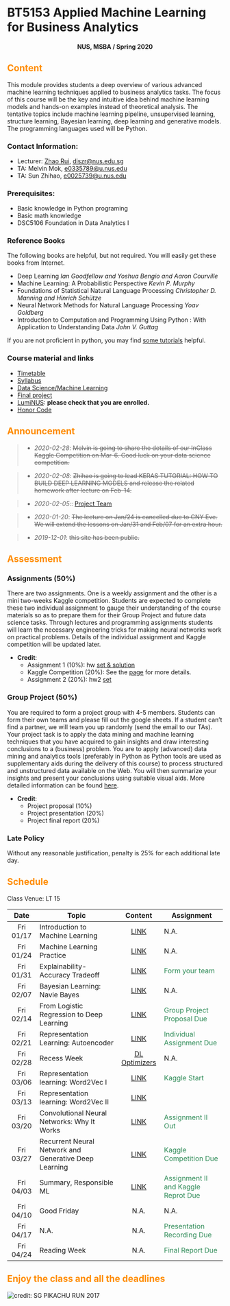# BT5153 Applied Machine Learning for Business Analytics

#### <center>NUS, MSBA / Spring 2020</center>

## <font color='DarkOrange'>Content</font>

This module provides students a deep overview of various advanced machine learning techniques applied to business analytics tasks. The focus of this course will be the key and intuitive idea behind machine learning models and hands-on examples instead of theoretical analysis. The tentative topics include machine learning pipeline, unsupervised learning, structure learning, Bayesian learning, deep learning and generative models. The programming languages used will be Python.

### Contact Information:

- Lecturer: [Zhao Rui](https://rzntu.github.io), [diszr@nus.edu.sg](mailto:diszr@nus.edu.sg)
- TA: Melvin Mok, [e0335789@u.nus.edu](mailto:e0335789@u.nus.edu)
- TA: Sun Zhihao, [e0025739@u.nus.edu](mailto:e0025739@u.nus.edu)

### Prerequisites:

- Basic knowledge in Python programing
- Basic math knowledge
- DSC5106 Foundation in Data Analytics I

### Reference Books

The following books are helpful, but not required. You will easily get these books from Internet.

- Deep Learning *Ian Goodfellow and Yoshua Bengio and Aaron Courville*
- Machine Learning: A Probabilistic Perspective *Kevin P. Murphy*
- Foundations of Statistical Natural Language Processing *Christopher D. Manning and Hinrich Schütze*
- Neural Network Methods for Natural Language Processing *Yoav Goldberg*
- Introduction to Computation and Programming Using Python : With Application to Understanding Data *John V. Guttag* 

If you are not proficient in python, you may find [some tutorials](material/coding.md) helpful.

### Course material and links

- [Timetable](#schedule)
- [Syllabus](material/syllabus.md)
- [Data Science/Machine Learning](material/dspractice.md)
- [Final project](project/project.md)
- [LumiNUS](https://luminus.nus.edu.sg/): **please check that you are enrolled.**
- [Honor Code](honorcode.md)

## <font color='DarkOrange'>Announcement</font>

> - *2020-02-28*: ~~Melvin is going to share the details of our InClass Kaggle Competition on Mar-6. Good luck on your data science competition.~~   

> - *2020-02-08*: ~~Zhihao is going to lead KERAS TUTORIAL: HOW TO BUILD DEEP LEARNING MODELS and release the related homework after lecture on Feb-14.~~

> - *2020-02-05*:: [Project Team](https://docs.google.com/spreadsheets/d/13XujV4mwPHzrSveHvHnzDbvdYNJ3sk4xY9Md2urD1Jg/edit?usp=sharing)

> - *2020-01-20*: ~~The lecture on Jan/24 is cancelled due to CNY Eve. We will extend the lessons on Jan/31 and Feb/07 for an extra hour.~~ 

> - *2019-12-01*: ~~this site has been public.~~


## <font color='DarkOrange'>Assessment</font>

### Assignments (50%)

There are two assignments. One is a weekly assignment and the other is a mini two-weeks Kaggle competition. Students are expected to complete these two individual assignment to gauge their understanding of the course materials so as to prepare them for their Group Project and future data science tasks. Through lectures and programming assignments students will learn the necessary engineering tricks for making neural networks work on practical problems. Details of the individual assignment and Kaggle competition will be updated later. 

- **Credit**:
  * Assignment 1 (10%): hw [set & solution](code/BT5153_HW1.zip) 
  * Kaggle Competition (20%): See the [page](project/kaggle.md) for  more details.
  * Assignment 2 (20%): hw2 [set](code/BT5153_HW2.zip)


### Group Project (50%)

You are required to form a project group with 4-5 members. Students can form their own teams and please fill out the google sheets. If a student can’t find a partner, we will team you up randomly (send the email to our TAs). Your project task is to apply the data mining and machine learning techniques that you have acquired to gain insights and draw interesting conclusions to a (business) problem. You are to apply (advanced) data mining and analytics tools (preferably in Python as Python tools are used as supplementary aids during the delivery of this course) to process structured and unstructured data available on the Web. You will then summarize your insights and present your conclusions using suitable visual aids. More detailed information can be found [here](project/project.md).

- **Credit**:
  * Project proposal (10%) 
  * Project presentation (20%)
  * Project final report (20%)

### Late Policy

Without any reasonable justification, penalty is 25% for each additional late day.

## <font color='DarkOrange'>Schedule</font>

Class Venue: LT 15

**Date** |	**Topic** |	**Content** | **Assignment**
:----:  | ------- | :----: | ---------------
Fri 01/17 | Introduction to Machine Learning | [LINK](note/blogs01.md) | N.A.
Fri 01/24 | Machine Learning Practice | [LINK](note/blogs02.md) | N.A.
Fri 01/31 | Explainability-Accuracy Tradeoff| [LINK](note/blogs03.md) | <font color='SeaGreen'>Form your team</font>
Fri 02/07 | Bayesian Learning: Navie Bayes | [LINK](note/blogs04.md) | N.A.
Fri 02/14 | From Logistic Regression to Deep Learning | [LINK](note/blogs05.md)  | <font color='SeaGreen'>Group Project Proposal Due</font>
Fri 02/21 | Representation Learning: Autoencoder | [LINK](note/blogs06.md) | <font color='SeaGreen'>Individual Assignment Due</font>
Fri 02/28 | Recess Week | [DL Optimizers](note/blogs_dl.md) |  N.A.
Fri 03/06 | Representation learning: Word2Vec I | [LINK](note/blogs07.md) | <font color='SeaGreen'>Kaggle Start</font>
Fri 03/13 | Representation learning: Word2Vec II | [LINK](note/blogs08.md) | 
Fri 03/20 | Convolutional Neural Networks: Why It Works | [LINK](note/blogs09.md)  |  <font color='SeaGreen'>Assignment II Out</font>
Fri 03/27 | Recurrent Neural Network and Generative Deep Learning | [LINK](note/blogs10.md)| <font color='SeaGreen'>Kaggle Competition Due</font>
Fri 04/03 | Summary, Responsible ML | [LINK](note/blogs11.md) | <font color='SeaGreen'>Assignment II and Kaggle Reprot Due</font>
Fri 04/10 | Good Friday | N.A. | N.A.
Fri 04/17 | N.A. | N.A. |  <font color='SeaGreen'>Presentation Recording Due</font>
Fri 04/24 | Reading Week | N.A. | <font color='SeaGreen'>Final Report Due</font>
    
## <font color='DarkOrange'>Enjoy the class and all the deadlines</font>

![credit: SG PIKACHU RUN 2017](img/PIKA.jpg)


